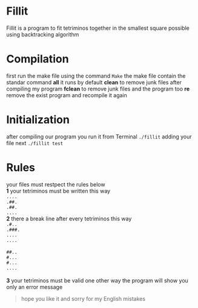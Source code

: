 # Fillit
Fillit is a program to fit tetriminos together in the smallest square possible using backtracking algorithm

# Compilation

first run the make file using the command `Make`
the make file contain the standar command
**all** it runs by default
**clean** to remove junk files after compiling my program
**fclean** to remove junk files and the program too
**re** remove the exist program and recompile it again

# Initialization

after compiling our program you run it from Terminal 
`./fillit` adding your file next `./fillit test`

# Rules
your files must restpect the rules below<br>
**1** your tetriminos must be written this way
<br>
`....`<br>
`.##.`<br>
`.##.`<br>
`....`<br>
**2** there a break line after every tetriminos this way
<br>
`.#..`<br>
`.###.`<br>
`....`<br>
`....`<br>
<br>
`##..`<br>
`#...`<br>
`#...`<br>
`....`<br>
<br>
**3** your tetriminos must be valid one other way the program will show you only an error message

> hope you like it and sorry for my English mistakes

